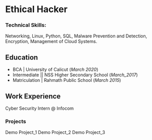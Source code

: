 # Ethical Hacker

### Technical Skills:
Networking, Linux, Python, SQL, Malware Prevention and Detection, Encryption, Management of Cloud Systems.

## Education
- BCA | University of Calicut (_March 2020_)
- Intermediate || NSS Higher Secondary School (_March_2017_)
- Matriculation | Rahmath Public School (_March 2015_)

## Work Experience
Cyber Security Intern @ Infocom

### Projects
Demo Project_1
Demo Project_2
Demo Project_3
